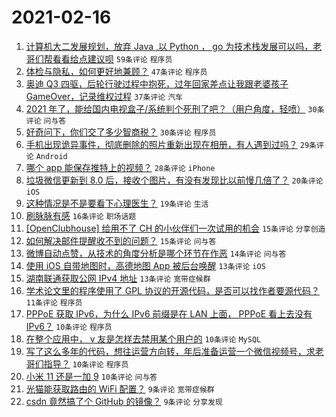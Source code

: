 # 2021-02-16

1. [计算机大二发展规划，放弃 Java ,以 Python ， go 为技术栈发展可以吗，老哥们帮看看给点建议呗](https://www.v2ex.com/t/753564) `59条评论` `程序员`
1. [体检与隐私，如何更好地兼顾？](https://www.v2ex.com/t/753499) `47条评论` `程序员`
1. [奥迪 Q3 四驱，后轮行驶过程中抱死，过年回家差点让我跟老婆孩子 GameOver，记录维权过程](https://www.v2ex.com/t/753572) `37条评论` `汽车`
1. [2021 年了，能给国内电视盒子/系统判个死刑了吧？（用户角度，轻喷）](https://www.v2ex.com/t/753546) `30条评论` `问与答`
1. [好奇问下，你们交了多少智商税？](https://www.v2ex.com/t/753566) `30条评论` `程序员`
1. [手机出现诡异事件，彻底删除的照片重新出现在相册，有人遇到过吗？](https://www.v2ex.com/t/753549) `29条评论` `Android`
1. [哪个 app 能保存推特上的视频？](https://www.v2ex.com/t/753518) `28条评论` `iPhone`
1. [垃圾微信更新到 8.0 后，接收个图片，有没有发现比以前慢几倍了？](https://www.v2ex.com/t/753540) `20条评论` `iOS`
1. [这种情况是不是要看下心理医生？](https://www.v2ex.com/t/753575) `19条评论` `生活`
1. [刷脉脉有感](https://www.v2ex.com/t/753490) `16条评论` `职场话题`
1. [[OpenClubhouse] 给用不了 CH 的小伙伴们一次试用的机会](https://www.v2ex.com/t/753548) `15条评论` `分享创造`
1. [如何解决邮件提醒收不到的问题？](https://www.v2ex.com/t/753498) `15条评论` `问与答`
1. [微博自动点赞，从技术的角度分析是哪个环节在作恶](https://www.v2ex.com/t/753582) `14条评论` `问与答`
1. [使用 iOS 自带地图时，高德地图 App 被后台唤醒](https://www.v2ex.com/t/753526) `13条评论` `iOS`
1. [湖南联通获取公网 IPv4 地址](https://www.v2ex.com/t/753501) `13条评论` `宽带症候群`
1. [学术论文里的程序使用了 GPL 协议的开源代码，是否可以找作者要源代码？](https://www.v2ex.com/t/753493) `11条评论` `程序员`
1. [PPPoE 获取 IPv6，为什么 IPv6 前缀是在 LAN 上面， PPPoE 看上去没有 IPv6？](https://www.v2ex.com/t/753578) `10条评论` `程序员`
1. [在整个应用中， v 友是怎样去禁用某个用户的](https://www.v2ex.com/t/753542) `10条评论` `MySQL`
1. [写了这么多年的代码，想往运营方向转，年后准备运营一个微信视频号，求老哥们指导？](https://www.v2ex.com/t/753524) `10条评论` `程序员`
1. [小米 11 还是一加 9](https://www.v2ex.com/t/753523) `10条评论` `问与答`
1. [光猫能获取路由的 WiFi 配置？](https://www.v2ex.com/t/753584) `9条评论` `宽带症候群`
1. [csdn 竟然搞了个 GitHub 的镜像？](https://www.v2ex.com/t/753571) `9条评论` `分享发现`
